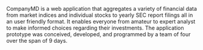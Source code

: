 CompanyMD is a web application that aggregates a variety of financial data from market indices and individual stocks to yearly SEC report filings all in an user friendly format. It enables everyone from amateur to expert analyst to make informed choices regarding their investments. The application prototype was conceived, developed, and programmed by a team of four over the span of 9 days.
